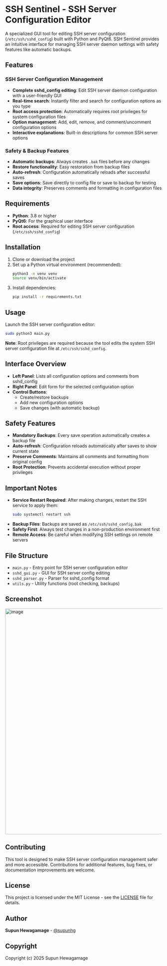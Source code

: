 # SSH Sentinel - SSH Server Configuration Editor

A specialized GUI tool for editing SSH server configuration (`/etc/ssh/sshd_config`) built with Python and PyQt6. SSH Sentinel provides an intuitive interface for managing SSH server daemon settings with safety features like automatic backups.

## Features

### SSH Server Configuration Management
- **Complete sshd_config editing**: Edit SSH server daemon configuration with a user-friendly GUI
- **Real-time search**: Instantly filter and search for configuration options as you type
- **Root access protection**: Automatically requires root privileges for system configuration files
- **Option management**: Add, edit, remove, and comment/uncomment configuration options
- **Interactive explanations**: Built-in descriptions for common SSH server options

### Safety & Backup Features
- **Automatic backups**: Always creates `.bak` files before any changes
- **Restore functionality**: Easy restoration from backup files
- **Auto-refresh**: Configuration automatically reloads after successful saves
- **Save options**: Save directly to config file or save to backup for testing
- **Data integrity**: Preserves comments and formatting in configuration files

## Requirements

- **Python**: 3.8 or higher
- **PyQt6**: For the graphical user interface
- **Root access**: Required for editing SSH server configuration (`/etc/ssh/sshd_config`)

## Installation

1. Clone or download the project
2. Set up a Python virtual environment (recommended):
   ```bash
   python3 -m venv venv
   source venv/bin/activate
   ```
3. Install dependencies:
   ```bash
   pip install -r requirements.txt
   ```

## Usage

Launch the SSH server configuration editor:
```bash
sudo python3 main.py
```

**Note**: Root privileges are required because the tool edits the system SSH server configuration file at `/etc/ssh/sshd_config`.

## Interface Overview

- **Left Panel**: Lists all configuration options and comments from sshd_config
- **Right Panel**: Edit form for the selected configuration option
- **Control Buttons**: 
  - Create/restore backups
  - Add new configuration options
  - Save changes (with automatic backup)

## Safety Features

- **Mandatory Backups**: Every save operation automatically creates a backup file
- **Auto-refresh**: Configuration reloads automatically after saves to show current state
- **Preserve Comments**: Maintains all comments and formatting from original config
- **Root Protection**: Prevents accidental execution without proper privileges

## Important Notes

- **Service Restart Required**: After making changes, restart the SSH service to apply them:
  ```bash
  sudo systemctl restart ssh
  ```
- **Backup Files**: Backups are saved as `/etc/ssh/sshd_config.bak`
- **Safety First**: Always test changes in a non-production environment first
- **Remote Access**: Be careful when modifying SSH settings on remote servers

## File Structure

- `main.py` - Entry point for SSH server configuration editor
- `sshd_gui.py` - GUI for SSH server config editing
- `sshd_parser.py` - Parser for sshd_config format
- `utils.py` - Utility functions (root checking, backups)

## Screenshot

<img width="1207" height="725" alt="image" src="https://github.com/user-attachments/assets/8281ec8a-1dc2-4864-b4df-b3245281b8a7" />

## Contributing

This tool is designed to make SSH server configuration management safer and more accessible. Contributions for additional features, bug fixes, or documentation improvements are welcome.

## License

This project is licensed under the MIT License - see the [LICENSE](LICENSE) file for details.

## Author

**Supun Hewagamage** - [@supunhg](https://github.com/supunhg)

## Copyright

Copyright (c) 2025 Supun Hewagamage

